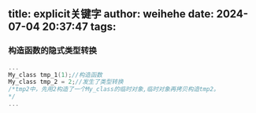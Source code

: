 title: explicit关键字
author: weihehe
date: 2024-07-04 20:37:47
tags:
---

### 构造函数的隐式类型转换


```c++
...
My_class tmp_1(1);//构造函数
My_class tmp_2 = 2;//发生了类型转换
/*tmp2中，先用2构造了一个My_class的临时对象,临时对象再拷贝构造tmp2。
*/
...
```
